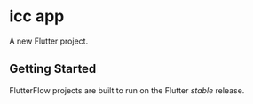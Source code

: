 # icc app

A new Flutter project.

## Getting Started

FlutterFlow projects are built to run on the Flutter _stable_ release.
